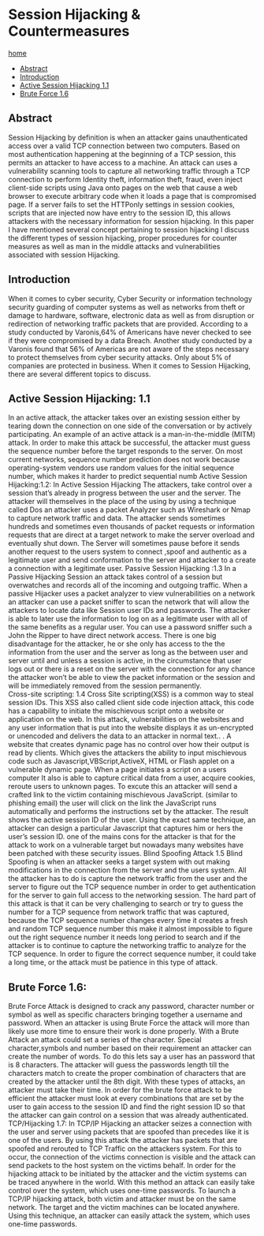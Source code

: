 # Session Hijacking & Countermeasures

[home](../README.md)
- [Abstract](#Abstract)
- [Introduction](#Introduction)
- [Active Session Hijacking 1.1](#Active-Session-Hijacking:-1.1)
- [Brute Force 1.6](#Brute-Force-1.6:)

## Abstract 
Session Hijacking by definition is when an attacker gains unauthenticated access over a valid TCP connection between two computers. Based on most authentication happening at the beginning of a TCP session, this permits an attacker to have access to a machine. An attack can uses a vulnerability scanning tools to capture all networking traffic through a TCP connection to perform Identity theft, information theft, fraud, even inject client-side scripts using Java onto pages on the web that cause a web browser to execute arbitrary code when it loads a page that is compromised page. If a server fails to set the HTTPonly settings in session cookies, scripts that are injected now have entry to the session ID, this allows attackers with the necessary information for session hijacking. In this paper I have mentioned several concept pertaining to session hijacking I discuss the different types of session hijacking, proper procedures for counter measures as well as man in the middle attacks and vulnerabilities associated with session Hijacking. 

## Introduction
When it comes to cyber security, Cyber Security or information technology security guarding of computer systems as well as networks from theft or damage to hardware, software, electronic data as well as from disruption or redirection of networking traffic packets that are provided. According to a study conducted by Varonis,64% of Americans have never checked to see if they were compromised by a data Breach. Another study conducted by a Varonis found that 56% of Americas are not aware of the steps necessary to protect themselves from cyber security attacks. Only about 5% of companies are protected in business.   When it comes to Session Hijacking, there are several different topics to discuss. 


## Active Session Hijacking: 1.1

In an active attack, the attacker takes over an existing session either by tearing down the connection on one side of the conversation or by actively participating. An example of an active attack is a man-in-the-middle (MITM) attack. In order to make this attack be successful, the attacker must guess the sequence number before the target responds to the server. On most current networks, sequence number prediction does not work because operating-system vendors use random values for the initial sequence number, which makes it harder to predict sequential numb
Active Session Hijacking:1.2: 
In Active Session Hijacking The attackers, take control over a session that’s already in progress between the user and the server. The attacker will themselves in the place of the using by using a technique called Dos an attacker uses a packet Analyzer such as Wireshark or Nmap to capture network traffic and data. The attacker sends sometimes hundreds and sometimes even thousands of packet requests or information requests that are direct at a target network to make the server overload and eventually shut down. The Server will sometimes pause before it sends another request to the users system to connect ,spoof and authentic as a legitimate user and send conformation to the server and attacker to a create a connection with a legitimate user. 
Passive Session Hijacking :1.3 
In a Passive Hijacking Session an attack takes control of a session but overwatches and records all of the incoming and outgoing traffic. When a passive Hijacker uses a packet analyzer to view vulnerabilities on a network an attacker can use a packet sniffer to scan the network that will allow the attackers to locate data like Session user IDs and passwords.  The attacker is able to later use the information to log on as a legitimate user with all of the same benefits as a regular user. You can use a password sniffer such a John the Ripper to have direct network access. There is one big disadvantage for the attacker, he or she only has access to the  the information from the user and the server as long as the  between user and server until and unless a session is active, in the circumstance that user logs out or there is a reset on the server with the connection for any chance the attacker won’t be able to view the packet information or the session and will be immediately removed from the session permanently.  
Cross-site scripting: 1.4
Cross Site scripting(XSS)  is a common way to steal session IDs.  This XSS also called client side code injection attack, this code has a capability to initiate the mischievous script onto a website or application on the web. In this attack, vulnerabilities on the websites and any user information that is put into the website displays it as un-encrypted or unencoded and delivers the data to an attacker in normal text.. .  A website that creates dynamic page has no control over how their output is read by clients. Which gives the attackers the ability to input mischievous code such as Javascript,VBScript,ActiveX, HTML or Flash applet on a vulnerable dynamic page. When a page initiates a script on a users computer It also is able to capture critical data from a user, acquire cookies, reroute users to unknown pages.  To excute this an attacker will send a crafted link to the victim containing mischievous JavaScript. (similar to phishing email) the user will click on the link the JavaScript runs automatically and performs the instructions set by the attacker. The result shows the active session ID of the user. Using the exact same technique, an attacker can design a particular Javascript that captures him or hers the user’s session ID.  one of the mains cons for the attacker is that for the attack to work on a vulnerable target but nowadays many websites have been patched with these security issues.
Blind Spoofing Attack 1.5
Blind Spoofing is when an attacker seeks a target system with out making modifications in the connection from the server and the users system. All the attacker has to do is capture the network traffic from the user and the server to figure out the TCP sequence number in order to get authentication for the server to gain full access to the networking session. The hard part of this attack is that it can be very challenging to search or try to guess the number for a TCP sequence from network traffic that was captured, because the TCP sequence number changes every time it creates a fresh and random TCP sequence number this make it almost impossible to figure out the right sequence number it needs long period to search and if the attacker is to continue to capture the networking traffic to analyze for the TCP sequence. In order to figure the correct sequence number, it could take a long time, or the attack must be patience in this type of attack.  


## Brute Force 1.6:
Brute Force Attack is designed to crack any password, character number or symbol as well as specific characters bringing together a username and password. When an attacker is using Brute Force the attack will more than likely use more time to ensure their work is done properly. With a Brute Attack an attack could set a series of the character. Special character,symbols and number based on their requirement an attacker can create the number of words. To do this lets say a user has an password that is 8 characters. The attacker will guess the passwords length till the characters match to create the proper combination of characters that are created by the attacker until the 8th digit. With these types of attacks, an attacker must take their time. In order for the brute force attack to be efficient the attacker must look at every combinations that are set by the user to gain access to the session ID and find the right session ID so that the attacker can gain control on a session that was already authenticated. 
TCP/Hijacking 1.7: 
In  TCP/IP Hijacking an attacker seizes a connection with the user and server using packets that are spoofed than precedes like it is one of the users. By using this attack the attacker has packets that are spoofed and rerouted to TCP Traffic on the attackers system. For this to occur, the connection of the victims connection is visible and the attack can send packets to the host system on the victims behalf. In order for the hijacking attack to be initiated by the attacker and the victim systems can be traced anywhere in the world. With this method an attack can easily take control over the system, which uses one-time passwords. To launch a TCP/IP hijacking attack, both victim and attacker must be on the same network. The target and the victim machines can be located anywhere. Using this technique, an attacker can easily attack the system, which uses one-time passwords. 
